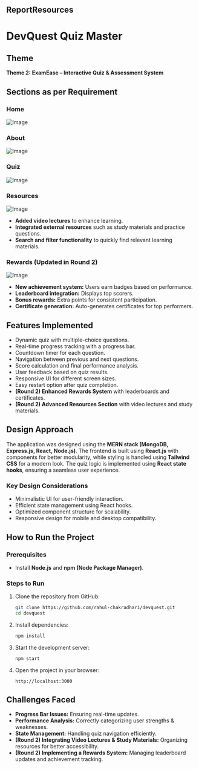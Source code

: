 
## ReportResources 

##

# DevQuest Quiz Master

## Theme

**Theme 2: ExamEase – Interactive Quiz & Assessment System**

## Sections as per Requirement

### Home
![Image](https://github.com/user-attachments/assets/b52eff32-c7f1-4618-a509-231956e25a8a)


### About
![Image](https://github.com/user-attachments/assets/3d27f312-f93b-4bbe-8c9d-9338fa693715)



### Quiz
![Image](https://github.com/user-attachments/assets/08efba8a-55b3-4570-bf67-9b535da01816)


### Resources
![Image](https://github.com/user-attachments/assets/5a8162a8-c274-4744-ac14-0d743a548167)
- **Added video lectures** to enhance learning.
- **Integrated external resources** such as study materials and practice questions.
- **Search and filter functionality** to quickly find relevant learning materials.

### Rewards (Updated in Round 2)
![Image](https://github.com/user-attachments/assets/913377b7-fdc9-44f7-be3e-70c62a955f31)


- **New achievement system:** Users earn badges based on performance.
- **Leaderboard integration:** Displays top scorers.
- **Bonus rewards:** Extra points for consistent participation.
- **Certificate generation:** Auto-generates certificates for top performers.

## Features Implemented

- Dynamic quiz with multiple-choice questions.
- Real-time progress tracking with a progress bar.
- Countdown timer for each question.
- Navigation between previous and next questions.
- Score calculation and final performance analysis.
- User feedback based on quiz results.
- Responsive UI for different screen sizes.
- Easy restart option after quiz completion.
- **(Round 2) Enhanced Rewards System** with leaderboards and certificates.
- **(Round 2) Advanced Resources Section** with video lectures and study materials.

## Design Approach

The application was designed using the **MERN stack (MongoDB, Express.js, React, Node.js)**. The frontend is built using **React.js** with components for better modularity, while styling is handled using **Tailwind CSS** for a modern look. The quiz logic is implemented using **React state hooks**, ensuring a seamless user experience.

### Key Design Considerations

- Minimalistic UI for user-friendly interaction.
- Efficient state management using React hooks.
- Optimized component structure for scalability.
- Responsive design for mobile and desktop compatibility.

## How to Run the Project

### Prerequisites

- Install **Node.js** and **npm (Node Package Manager)**.

### Steps to Run

1. Clone the repository from GitHub:
   ```sh
   git clone https://github.com/rahul-chakradhari/devquest.git
   cd devquest
   ```
2. Install dependencies:
   ```sh
   npm install
   ```
3. Start the development server:
   ```sh
   npm start
   ```
4. Open the project in your browser:
   ```
   http://localhost:3000
   ```

## Challenges Faced

- **Progress Bar Issues:** Ensuring real-time updates.
- **Performance Analysis:** Correctly categorizing user strengths & weaknesses.
- **State Management:** Handling quiz navigation efficiently.
- **(Round 2) Integrating Video Lectures & Study Materials:** Organizing resources for better accessibility.
- **(Round 2) Implementing a Rewards System:** Managing leaderboard updates and achievement tracking.

